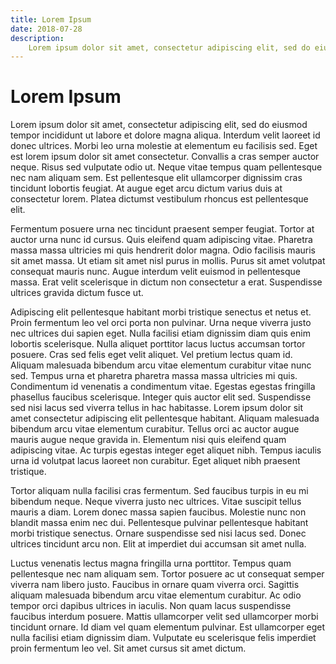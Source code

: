 ```yaml
---
title: Lorem Ipsum
date: 2018-07-28
description:
    Lorem ipsum dolor sit amet, consectetur adipiscing elit, sed do eiusmod tempor incididunt ut labore et dolore magna aliqua. Ut enim ad minim veniam, quis nostrud exercitation ullamco laboris nisi ut aliquip ex ea commodo consequat. Duis aute irure dolor in reprehenderit in voluptate velit esse cillum dolore eu fugiat nulla pariatur. Excepteur sint occaecat cupidatat non proident, sunt in culpa qui officia deserunt mollit anim id est laborum.
---
```


# Lorem Ipsum

Lorem ipsum dolor sit amet, consectetur adipiscing elit, sed do eiusmod tempor incididunt ut labore et dolore magna aliqua. Interdum velit laoreet id donec ultrices. Morbi leo urna molestie at elementum eu facilisis sed. Eget est lorem ipsum dolor sit amet consectetur. Convallis a cras semper auctor neque. Risus sed vulputate odio ut. Neque vitae tempus quam pellentesque nec nam aliquam sem. Est pellentesque elit ullamcorper dignissim cras tincidunt lobortis feugiat. At augue eget arcu dictum varius duis at consectetur lorem. Platea dictumst vestibulum rhoncus est pellentesque elit.

Fermentum posuere urna nec tincidunt praesent semper feugiat. Tortor at auctor urna nunc id cursus. Quis eleifend quam adipiscing vitae. Pharetra massa massa ultricies mi quis hendrerit dolor magna. Odio facilisis mauris sit amet massa. Ut etiam sit amet nisl purus in mollis. Purus sit amet volutpat consequat mauris nunc. Augue interdum velit euismod in pellentesque massa. Erat velit scelerisque in dictum non consectetur a erat. Suspendisse ultrices gravida dictum fusce ut.

Adipiscing elit pellentesque habitant morbi tristique senectus et netus et. Proin fermentum leo vel orci porta non pulvinar. Urna neque viverra justo nec ultrices dui sapien eget. Nulla facilisi etiam dignissim diam quis enim lobortis scelerisque. Nulla aliquet porttitor lacus luctus accumsan tortor posuere. Cras sed felis eget velit aliquet. Vel pretium lectus quam id. Aliquam malesuada bibendum arcu vitae elementum curabitur vitae nunc sed. Tempus urna et pharetra pharetra massa massa ultricies mi quis. Condimentum id venenatis a condimentum vitae. Egestas egestas fringilla phasellus faucibus scelerisque. Integer quis auctor elit sed. Suspendisse sed nisi lacus sed viverra tellus in hac habitasse. Lorem ipsum dolor sit amet consectetur adipiscing elit pellentesque habitant. Aliquam malesuada bibendum arcu vitae elementum curabitur. Tellus orci ac auctor augue mauris augue neque gravida in. Elementum nisi quis eleifend quam adipiscing vitae. Ac turpis egestas integer eget aliquet nibh. Tempus iaculis urna id volutpat lacus laoreet non curabitur. Eget aliquet nibh praesent tristique.

Tortor aliquam nulla facilisi cras fermentum. Sed faucibus turpis in eu mi bibendum neque. Neque viverra justo nec ultrices. Vitae suscipit tellus mauris a diam. Lorem donec massa sapien faucibus. Molestie nunc non blandit massa enim nec dui. Pellentesque pulvinar pellentesque habitant morbi tristique senectus. Ornare suspendisse sed nisi lacus sed. Donec ultrices tincidunt arcu non. Elit at imperdiet dui accumsan sit amet nulla.

Luctus venenatis lectus magna fringilla urna porttitor. Tempus quam pellentesque nec nam aliquam sem. Tortor posuere ac ut consequat semper viverra nam libero justo. Faucibus in ornare quam viverra orci. Sagittis aliquam malesuada bibendum arcu vitae elementum curabitur. Ac odio tempor orci dapibus ultrices in iaculis. Non quam lacus suspendisse faucibus interdum posuere. Mattis ullamcorper velit sed ullamcorper morbi tincidunt ornare. Id diam vel quam elementum pulvinar. Est ullamcorper eget nulla facilisi etiam dignissim diam. Vulputate eu scelerisque felis imperdiet proin fermentum leo vel. Sit amet cursus sit amet dictum.